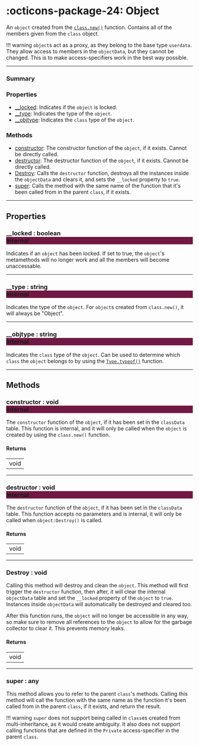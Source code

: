 <h1 class="api-header" markdown>
    <span class="api-icon" markdown>:octicons-package-24:</span>
    <span class="api-title">Object</span>
</h1>

An `object` created from the [`class.new()`](class.md#new) function. Contains all of the members given from the `class` object.

!!! warning
    `object`s act as a proxy, as they belong to the base type `userdata`. They allow access to members in the `objectData`, but they cannot be changed. This is to make access-specifiers work in the best way possible.

----------------------

<!------------------------- SUMMARY -------------------------!-->

<div class="api-summary-list">
    <h3 class="api-summary-list-h3">Summary</h3>
    <div class="api-summary-section">
        <h3 class="api-summary-section-h3">Properties</h3>
        <div class="api-summary-section-list">
            <ul>
                <li><a href="#__locked-internal">__locked</a>: Indicates if the <code>object</code> is locked.</li>
                <li><a href="#__type-internal">__type</a>: Indicates the type of the <code>object</code>.</li>
                <li><a href="#__objtype-internal">__objtype</a>: Indicates the <code>class</code> type of the <code>object</code>.</li>
            </ul>
        </div>
    </div>
    <div class="api-summary-section-bottom">
        <h3 class="api-summary-section-h3">Methods</h3>
        <div class="api-summary-section-list">
            <ul>
                <li><a href="#constructor-internal">constructor</a>: The constructor function of the <code>object</code>, if it exists. Cannot be directly called.</li>
                <li><a href="#destructor-internal">destructor</a>: The destructor function of the <code>object</code>, if it exists. Cannot be directly called.</li>
                <li><a href="#destroy-void">Destroy</a>: Calls the <code>destructor</code> function, destroys all the instances inside the <code>objectData</code> and clears it, and sets the <code>__locked</code> property to <code>true</code>.</li>
                <li><a href="#super-any">super</a>: Calls the method with the same name of the function that it's been called from in the parent <code>class</code>, if it exists.</li>
            </ul>
        </div>
    </div>
</div>

----------------------

<!------------------------- MAIN -------------------------!-->

## Properties

<h3 markdown>
	__locked
	<span class="api-property-type">
		: boolean
	</span>
    <div class="apiReferenceAccessBox" style="background-color: rgb(113, 25, 66); float: none">Internal</div>
</h3>

Indicates if an `object` has been locked. If set to true, the `object`'s metamethods will no longer work and all the members will become unaccessable. 

----------------------

<h3 markdown>
	__type
	<span class="api-property-type">
		: string
	</span>
    <div class="apiReferenceAccessBox" style="background-color: rgb(113, 25, 66); float: none">Internal</div>
</h3>

Indicates the type of the `object`. For `object`s created from `class.new()`, it will always be "Object".

----------------------

<h3 markdown>
	__objtype
	<span class="api-property-type">
		: string
	</span>
    <div class="apiReferenceAccessBox" style="background-color: rgb(113, 25, 66); float: none">Internal</div>
</h3>

Indicates the `class` type of the `object`. Can be used to determine which `class` the `object` belongs to by using the [`Type.typeof()`](../classFunctions/type/typeof.md) function.

----------------------

## Methods

<h3 markdown>
	constructor
	<span class="api-property-type">
		: void
	</span>
    <div class="apiReferenceAccessBox" style="background-color: rgb(113, 25, 66); float: none">Internal</div>
</h3>

The `constructor` function of the `object`, if it has been set in the `classData` table. This function is internal, and it will only be called when the `object` is created by using the `class.new()` function.

#### Returns
<span markdown>
    <div class="md-typeset__table">
        <table>
            <tbody>
                <tr>
                    <td class="api-return-box">void</td>
                </tr>
            </tbody>
        </table>
    </div>
</span>

----------------------

<h3 markdown>
	destructor
	<span class="api-property-type">
		: void
	</span>
    <div class="apiReferenceAccessBox" style="background-color: rgb(113, 25, 66); float: none">Internal</div>
</h3>

The `destructor` function of the `object`, if it has been set in the `classData` table. This function accepts no parameters and is internal, it will only be called when `object:Destroy()` is called. 

#### Returns
<span markdown>
    <div class="md-typeset__table">
        <table>
            <tbody>
                <tr>
                    <td class="api-return-box">void</td>
                </tr>
            </tbody>
        </table>
    </div>
</span>

----------------------

<h3 markdown>
	Destroy
	<span class="api-property-type">
		: void
	</span>
</h3>

Calling this method will destroy and clean the `object`. This method will first trigger the `destructor` function, then after, it will clear the internal `objectData` table and set the `__locked` property of the `object` to `true`. Instances inside `objectData` will automatically be destroyed and cleared too.

After this function runs, the `object` will no longer be accessible in any way, so make sure to remove all references to the `object` to allow for the garbage collector to clear it. This prevents memory leaks.

#### Returns
<span markdown>
    <div class="md-typeset__table">
        <table>
            <tbody>
                <tr>
                    <td class="api-return-box">void</td>
                </tr>
            </tbody>
        </table>
    </div>
</span>

----------------------

<h3 markdown>
	super
	<span class="api-property-type">
		: any
	</span>
</h3>

This method allows you to refer to the parent `class`'s methods. Calling this method will call the function with the same name as the function it's been called from in the parent `class`, if it exists, and return the result.

!!! warning
    `super` does not support being called in `class`es created from multi-inheritance, as it would create ambiguity. It also does not support calling functions that are defined in the `Private` access-specifier in the parent `class`.